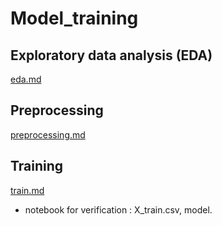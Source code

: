 # Model_training

## Exploratory data analysis (EDA)

[eda.md](docs/eda.md)

## Preprocessing

[preprocessing.md](docs/preprocessing.md)

## Training

[train.md](docs/train.md)

- notebook for verification : X_train.csv, model.